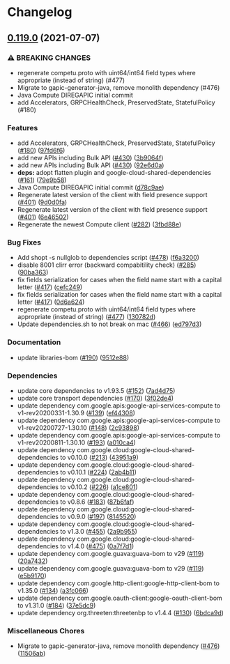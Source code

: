 # Changelog

## [0.119.0](https://www.github.com/googleapis/java-compute/compare/v0.118.0...v0.119.0) (2021-07-07)


### ⚠ BREAKING CHANGES

* regenerate competu.proto with uint64/int64 field types where appropriate (instead of string) (#477)
* Migrate to gapic-generator-java, remove monolith dependency (#476)
* Java Compute DIREGAPIC initial commit
* add Accelerators, GRPCHealthCheck, PreservedState, StatefulPolicy (#180)

### Features

* add Accelerators, GRPCHealthCheck, PreservedState, StatefulPolicy ([#180](https://www.github.com/googleapis/java-compute/issues/180)) ([97fd6f6](https://www.github.com/googleapis/java-compute/commit/97fd6f60b68fd2bb6d6c00d180b80955e7621bf8))
* add new APIs including Bulk API ([#430](https://www.github.com/googleapis/java-compute/issues/430)) ([3b9064f](https://www.github.com/googleapis/java-compute/commit/3b9064f4eea9a2d8e153dc2a9dc7e477c341fef4))
* add new APIs including Bulk API ([#430](https://www.github.com/googleapis/java-compute/issues/430)) ([92e6d0a](https://www.github.com/googleapis/java-compute/commit/92e6d0a02228bc8b059ae637b702e7801ab0ad18))
* **deps:** adopt flatten plugin and google-cloud-shared-dependencies ([#161](https://www.github.com/googleapis/java-compute/issues/161)) ([79e9b58](https://www.github.com/googleapis/java-compute/commit/79e9b582f79164c2b519cecfdaed1165b18b70e8))
* Java Compute DIREGAPIC initial commit ([d78c9ae](https://www.github.com/googleapis/java-compute/commit/d78c9aec86afa502e171ee7a339ce3c19df61c6c))
* Regenerate latest version of the client with field presence support ([#401](https://www.github.com/googleapis/java-compute/issues/401)) ([9d0d0fa](https://www.github.com/googleapis/java-compute/commit/9d0d0fa61f15832197d8b5520bdef51530873736))
* Regenerate latest version of the client with field presence support ([#401](https://www.github.com/googleapis/java-compute/issues/401)) ([6e46502](https://www.github.com/googleapis/java-compute/commit/6e46502f12416fe6f1de859898f40b3a6edcd57c))
* Regenerate the newest Compute client ([#282](https://www.github.com/googleapis/java-compute/issues/282)) ([3fbd88e](https://www.github.com/googleapis/java-compute/commit/3fbd88e1466be9f0f8f8f1cb1eb9cc6f88e99a74))


### Bug Fixes

* Add shopt -s nullglob to dependencies script ([#478](https://www.github.com/googleapis/java-compute/issues/478)) ([f6a3200](https://www.github.com/googleapis/java-compute/commit/f6a32008be1613dc10e7202c185d1ea45e147c1d))
* disable 8001 clirr error (backward compabitility check) ([#285](https://www.github.com/googleapis/java-compute/issues/285)) ([90ba363](https://www.github.com/googleapis/java-compute/commit/90ba363e90def56a78decda4ef567c0c71c6e5d7))
* fix fields serialization for cases when the field name start with a capital letter ([#417](https://www.github.com/googleapis/java-compute/issues/417)) ([cefc249](https://www.github.com/googleapis/java-compute/commit/cefc249e26c684e4762cd97ea8acf7f953953f43))
* fix fields serialization for cases when the field name start with a capital letter ([#417](https://www.github.com/googleapis/java-compute/issues/417)) ([0d6a624](https://www.github.com/googleapis/java-compute/commit/0d6a624bcec4a269922766e092b0dd8af1be948e))
* regenerate competu.proto with uint64/int64 field types where appropriate (instead of string) ([#477](https://www.github.com/googleapis/java-compute/issues/477)) ([130782d](https://www.github.com/googleapis/java-compute/commit/130782d38e86af697cd6f1578dcdc846de5dcfb5))
* Update dependencies.sh to not break on mac ([#466](https://www.github.com/googleapis/java-compute/issues/466)) ([ed797d3](https://www.github.com/googleapis/java-compute/commit/ed797d3ba8635afb75020faefd71899aeeaba2d1))


### Documentation

* update libraries-bom ([#190](https://www.github.com/googleapis/java-compute/issues/190)) ([9512e88](https://www.github.com/googleapis/java-compute/commit/9512e88234a45bc184e2ef6274e00c3816cd0535))


### Dependencies

* update core dependencies to v1.93.5 ([#152](https://www.github.com/googleapis/java-compute/issues/152)) ([7ad4d75](https://www.github.com/googleapis/java-compute/commit/7ad4d753a98047282ba52e6f6c0f6a9ec24b9f30))
* update core transport dependencies ([#170](https://www.github.com/googleapis/java-compute/issues/170)) ([3f02de4](https://www.github.com/googleapis/java-compute/commit/3f02de4a0ea495fb7a6e3c269774e540e6f9667e))
* update dependency com.google.apis:google-api-services-compute to v1-rev20200331-1.30.9 ([#139](https://www.github.com/googleapis/java-compute/issues/139)) ([ef44308](https://www.github.com/googleapis/java-compute/commit/ef443088f3790e8ea8f56f7512127bf4307b9748))
* update dependency com.google.apis:google-api-services-compute to v1-rev20200727-1.30.10 ([#148](https://www.github.com/googleapis/java-compute/issues/148)) ([2c93898](https://www.github.com/googleapis/java-compute/commit/2c93898ea52604c714999b24fa74cc43fd58a112))
* update dependency com.google.apis:google-api-services-compute to v1-rev20200811-1.30.10 ([#193](https://www.github.com/googleapis/java-compute/issues/193)) ([a010ca4](https://www.github.com/googleapis/java-compute/commit/a010ca41e280448bdc0e6431489a6aeee3b29cd4))
* update dependency com.google.cloud:google-cloud-shared-dependencies to v0.10.0 ([#213](https://www.github.com/googleapis/java-compute/issues/213)) ([43951a9](https://www.github.com/googleapis/java-compute/commit/43951a9d0547c61930a5bdc983f319e5e7951d01))
* update dependency com.google.cloud:google-cloud-shared-dependencies to v0.10.1 ([#224](https://www.github.com/googleapis/java-compute/issues/224)) ([2ab4b11](https://www.github.com/googleapis/java-compute/commit/2ab4b112f9d4da84cd34058e69c2a7dd9646c148))
* update dependency com.google.cloud:google-cloud-shared-dependencies to v0.10.2 ([#226](https://www.github.com/googleapis/java-compute/issues/226)) ([a1ce801](https://www.github.com/googleapis/java-compute/commit/a1ce801fe6b2dcda86355caf79467023b430cea8))
* update dependency com.google.cloud:google-cloud-shared-dependencies to v0.8.6 ([#183](https://www.github.com/googleapis/java-compute/issues/183)) ([87b6faf](https://www.github.com/googleapis/java-compute/commit/87b6faf92be991365c190cb3067ecb184bf0c0a1))
* update dependency com.google.cloud:google-cloud-shared-dependencies to v0.9.0 ([#197](https://www.github.com/googleapis/java-compute/issues/197)) ([8145520](https://www.github.com/googleapis/java-compute/commit/81455209a42016a2d09f67d4b7c09157db11d828))
* update dependency com.google.cloud:google-cloud-shared-dependencies to v1.3.0 ([#455](https://www.github.com/googleapis/java-compute/issues/455)) ([2a9b955](https://www.github.com/googleapis/java-compute/commit/2a9b9558150be14e3caab7559656074f044cc9b4))
* update dependency com.google.cloud:google-cloud-shared-dependencies to v1.4.0 ([#475](https://www.github.com/googleapis/java-compute/issues/475)) ([0a7f7d1](https://www.github.com/googleapis/java-compute/commit/0a7f7d1044972ca5b922bb43f79b70766583f50d))
* update dependency com.google.guava:guava-bom to v29 ([#119](https://www.github.com/googleapis/java-compute/issues/119)) ([20a7432](https://www.github.com/googleapis/java-compute/commit/20a7432b25c93f6d027eb5bb20baedc6cb3e6a0b))
* update dependency com.google.guava:guava-bom to v29 ([#119](https://www.github.com/googleapis/java-compute/issues/119)) ([e5b9170](https://www.github.com/googleapis/java-compute/commit/e5b9170ad3d746a9cd724b0a7e3f69b8ebde6c67))
* update dependency com.google.http-client:google-http-client-bom to v1.35.0 ([#134](https://www.github.com/googleapis/java-compute/issues/134)) ([a3fc066](https://www.github.com/googleapis/java-compute/commit/a3fc0668aedef440e1931ef568d8237e3903bd74))
* update dependency com.google.oauth-client:google-oauth-client-bom to v1.31.0 ([#184](https://www.github.com/googleapis/java-compute/issues/184)) ([37e5dc9](https://www.github.com/googleapis/java-compute/commit/37e5dc99619062164b35dd71986be083990a2e93))
* update dependency org.threeten:threetenbp to v1.4.4 ([#130](https://www.github.com/googleapis/java-compute/issues/130)) ([6bdca9d](https://www.github.com/googleapis/java-compute/commit/6bdca9d50bed44e0ec985b9556372f1675f09bea))


### Miscellaneous Chores

* Migrate to gapic-generator-java, remove monolith dependency ([#476](https://www.github.com/googleapis/java-compute/issues/476)) ([11506ab](https://www.github.com/googleapis/java-compute/commit/11506ab2cc2a7bdf541baf79671aa7a0ce61a95d))
